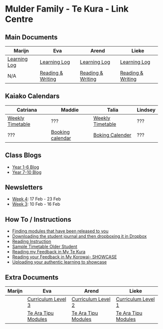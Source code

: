 # Mulder Family - Te Kura - Link Centre


## Main Documents

| Marijn  |  Eva | Arend  | Lieke  |
|---|---|---|---|
|  [Learning Log](https://docs.google.com/document/d/1480mfsDB1_jlZaKQk1oFVcwkjgEgaMGfCuq5_X1G0p8/edit) | [Learning Log](https://docs.google.com/document/d/1NfS7d0_I-0WdVAjjN6I9CDXHDvu_6rl6KN0_louFxHE/edit)  | [Learning Log](https://docs.google.com/document/d/1zJeCvlsJLC6-mY-vw0r1kkxiuN3IWdKMvrBxxa_Fcro/edit)  | [Learning Log](https://docs.google.com/document/d/1wy-pEH3aqF0X7WgQZFFjMON6NYfZn4LPzoJTFjaejV0/edit)  |
| N/A  | [Reading & Writing](https://docs.google.com/document/d/1D5uiSdYCs1MnghgjbvHsV9jkI0ldcsJV2IzPssp2rHw)  | [Reading & Writing](https://docs.google.com/document/d/12ePIi1T4bLy_izQgozItPCYTvXlGhcNWwaNINWle3xY)  | [Reading & Writing](https://docs.google.com/document/d/1aSfgspNeP-LDgKjaNFLwflSMcohDkNaOTY64SIBkJDA)  |


## Kaiako Calendars

| Catriana  |  Maddie | Talia  | Lindsey |
|---|---|---|---|
| [Weekly Timetable](https://docs.google.com/presentation/d/1S6z9iQ-763BVqK8Pj4KIkmJeP9JxzuOd7goIl0FPoJ8)  | ???  | [Weekly Timetable](https://docs.google.com/presentation/d/1A1XfjDRwCtPOPidxRNrWQwHU8Sc-FiMdT8nZQGUDczs)  | ???  |
| ???  | [Booking calendar](https://docs.google.com/presentation/d/1zeZiNXCozh8qx8564aYs7bInvhitjYZFR4Zl8TtfkRs)  | [Boking Calender](https://docs.google.com/presentation/d/15NVkQjkQjOsmiAi_gTyDZew9GJtREhMk7j61w0Xkl-k)  | ???  |


## Class Blogs

* [Year 1-6 Blog](https://hineinakayear1-6blog.blogspot.com/)
* [Year 7-10 Blog](https://tokupenga7-10.blogspot.com/)


## Newsletters

* [Week 4](https://docs.google.com/document/d/1yCRW4XV21w6Yw5VRarIQQK3oPxxsK3nQGiRRZ7inEuQ): 17 Feb - 23 Feb
* [Week 3](https://docs.google.com/document/d/1HX2YHqhX9-28ThUO31mjQOm1YbnXvmtxuIWySeQtA-4): 10 Feb - 16 Feb


## How To / Instructions

* [Finding modules that have been released to you](https://docs.google.com/document/d/1usyRuckfgjRL_sfakYujeDnRUuRLrWGd8RAtrAnHv08/edit?usp=sharing)
* [Downloading the student journal and then dropboxing it in Dropbox](https://docs.google.com/document/d/13qiUdViB-IXQzmntQRc6RWv-9J390E4wbW57caEDePI/edit?usp=sharing)
* [Reading Instruction](https://docs.google.com/document/d/1gC_Asd_8HxxLthbbeq9Gwb94EXf0_DXu/edit)
* [Sample Timetable Older Student](https://docs.google.com/document/d/1zsQSgUP5HNdmmI9p6HWwXtYJvx7mksrxJX6RawseduE/edit?usp=sharing)
* [Reading my Feedback in My Te Kura](https://docs.google.com/document/d/1x0bceT57a2gRYjDrTzKCjTEUbwGkxbrinXGLmQvH1pQ/edit?usp=sharing)
* [Reading your Feedback in My Korowai- SHOWCASE](https://docs.google.com/document/d/10926xFhvpaHGtQ2e6glcxCnIF0Z5XlMnHMcdULu_8aE/edit?usp=sharing)
* [Uploading your authentic learning to showcase](https://docs.google.com/document/d/1Qev3CrvHNlXsUHL5uBaP3ExfybLxoJR8D7FXuytsmMk/edit?usp=sharing)


## Extra Documents

| Marijn  |  Eva | Arend  | Lieke  |
|---|---|---|---|
|   | [Curriculum Level 3](https://docs.google.com/document/d/13hZMPUdGLQ0H_60TVuRRWuh95M0Fn_slbQkvUWaANbY)  | [Curriculum Level 2](https://docs.google.com/document/d/1WhBjIo_LVcaVGRKXU3I9OWrIWqDhJH4_3kzK_ruuBMQ) | [Curriculum Level 1](https://docs.google.com/document/d/1vnpfk-Zrasa07Rsu8Q3f_wyQIoDSR-FMwAZwin5qHpA)  |
|   | [Te Ara Tipu Modules](https://docs.google.com/document/d/1QAtQAbov3693j5VkGIZw6Uli9TTVtteSkxdXGevfSM0/edit?usp=sharing)  | [Te Ara Tipu Modules](https://docs.google.com/document/d/1GhRu7KGkXui67ljxZjvFza3hjr11CWvUzBeMUxYduMM) | [Te Ara Tipu Modules](https://docs.google.com/document/d/1ZE5eyxvJfNPEv51izgVgiz6qndrnHwoYYnJwBgoixTM/edit?usp=sharing)  |

